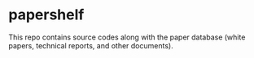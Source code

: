 # papershelf
This repo contains source codes along with the paper database (white papers, technical
reports, and other documents).
